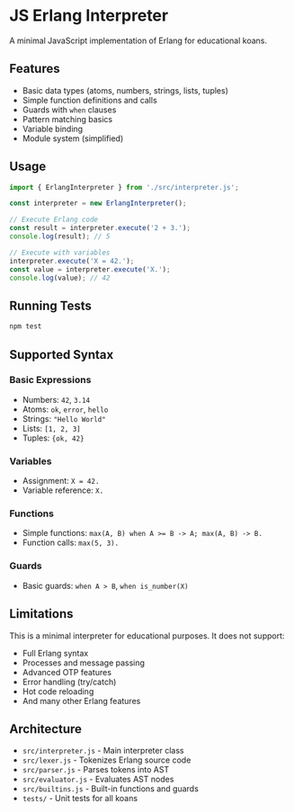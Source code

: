 # JS Erlang Interpreter

A minimal JavaScript implementation of Erlang for educational koans.

## Features

- Basic data types (atoms, numbers, strings, lists, tuples)
- Simple function definitions and calls
- Guards with `when` clauses
- Pattern matching basics
- Variable binding
- Module system (simplified)

## Usage

```javascript
import { ErlangInterpreter } from './src/interpreter.js';

const interpreter = new ErlangInterpreter();

// Execute Erlang code
const result = interpreter.execute('2 + 3.');
console.log(result); // 5

// Execute with variables
interpreter.execute('X = 42.');
const value = interpreter.execute('X.');
console.log(value); // 42
```

## Running Tests

```bash
npm test
```

## Supported Syntax

### Basic Expressions
- Numbers: `42`, `3.14`
- Atoms: `ok`, `error`, `hello`
- Strings: `"Hello World"`
- Lists: `[1, 2, 3]`
- Tuples: `{ok, 42}`

### Variables
- Assignment: `X = 42.`
- Variable reference: `X.`

### Functions
- Simple functions: `max(A, B) when A >= B -> A; max(A, B) -> B.`
- Function calls: `max(5, 3).`

### Guards
- Basic guards: `when A > B`, `when is_number(X)`

## Limitations

This is a minimal interpreter for educational purposes. It does not support:
- Full Erlang syntax
- Processes and message passing
- Advanced OTP features
- Error handling (try/catch)
- Hot code reloading
- And many other Erlang features

## Architecture

- `src/interpreter.js` - Main interpreter class
- `src/lexer.js` - Tokenizes Erlang source code
- `src/parser.js` - Parses tokens into AST
- `src/evaluator.js` - Evaluates AST nodes
- `src/builtins.js` - Built-in functions and guards
- `tests/` - Unit tests for all koans